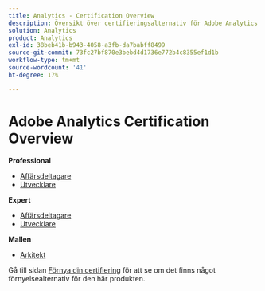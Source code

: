```yaml
---
title: Analytics - Certification Overview
description: Översikt över certifieringsalternativ för Adobe Analytics
solution: Analytics
product: Analytics
exl-id: 38beb41b-b943-4058-a3fb-da7babff8499
source-git-commit: 73fc27bf870e3bebd4d1736e772b4c8355ef1d1b
workflow-type: tm+mt
source-wordcount: '41'
ht-degree: 17%

---
```


# Adobe Analytics Certification Overview

**Professional**

* [Affärsdeltagare](/help/certifications/aa/aa-p-business.md) <!--AD0-E212-->
* [Utvecklare](/help/certifications/aa/aa-p-developer.md) <!--AD0-E213-->

**Expert**

* [Affärsdeltagare](/help/certifications/aa/aa-e-business.md) <!--AD0-E208-->
* [Utvecklare](/help/certifications/aa/aa-e-developer.md) <!--AD0-E209-->

**Mallen**

* [Arkitekt](/help/certifications/aa/aa-m-architect.md) <!--AD0-E207-->

Gå till sidan [Förnya din certifiering](/help/certifications/renew.md) för att se om det finns något förnyelsealternativ för den här produkten.

